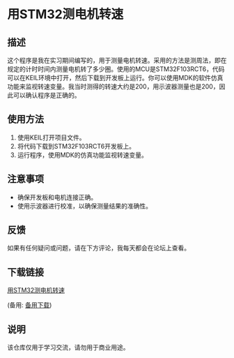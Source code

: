 # 用STM32测电机转速

## 描述
这个程序是我在实习期间编写的，用于测量电机转速。采用的方法是测周法，即在规定的计时时间内测量电机转了多少圈。使用的MCU是STM32F103RCT6，代码可以在KEIL环境中打开，然后下载到开发板上运行。你可以使用MDK的软件仿真功能来监视转速变量。我当时测得的转速大约是200，用示波器测量也是200，因此可以确认程序是正确的。

## 使用方法
1. 使用KEIL打开项目文件。
2. 将代码下载到STM32F103RCT6开发板上。
3. 运行程序，使用MDK的仿真功能监视转速变量。

## 注意事项
- 确保开发板和电机连接正确。
- 使用示波器进行校准，以确保测量结果的准确性。

## 反馈
如果有任何疑问或问题，请在下方评论，我每天都会在论坛上查看。

## 下载链接
[用STM32测电机转速](https://pan.quark.cn/s/593ecd0871d4) 

(备用: [备用下载](https://pan.baidu.com/s/16eujvxdZHoenzJHVlneTDw?pwd=1234))

## 说明

该仓库仅用于学习交流，请勿用于商业用途。
